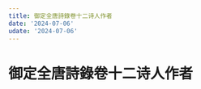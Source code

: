 ```yaml
---
title: 御定全唐詩錄卷十二诗人作者
date: '2024-07-06'
udate: '2024-07-06'
---
```

# 御定全唐詩錄卷十二诗人作者

<AuthorPage :authorMap="authorMap" :chapternum="12" />

<script setup>
const chapter = '卷十二';
import authorMap from '/data/qtsl/卷十二/author.json'
</script>
